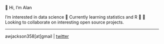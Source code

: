 👋 Hi, I’m Alan 

I’m interested in data science 👀 Currently learning statistics and R 🌱 💞️ Looking to collaborate on interesting open source projects.

---

awjackson358[at]gmail | [twitter](https://twitter.com/awjackson358)

<!---
awjackson358/awjackson358 is a ✨ special ✨ repository because its `README.md` (this file) appears on your GitHub profile.
You can click the Preview link to take a look at your changes.
--->
